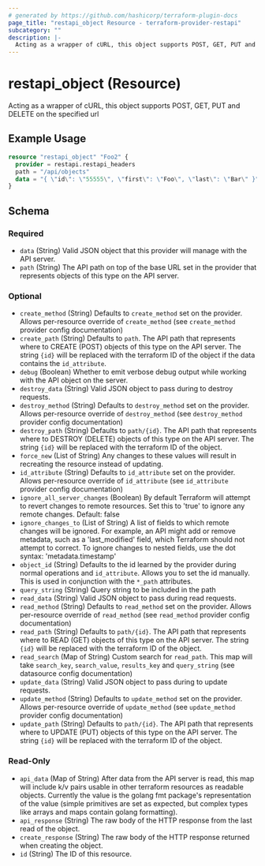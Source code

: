 ```yaml
---
# generated by https://github.com/hashicorp/terraform-plugin-docs
page_title: "restapi_object Resource - terraform-provider-restapi"
subcategory: ""
description: |-
  Acting as a wrapper of cURL, this object supports POST, GET, PUT and DELETE on the specified url
---
```


# restapi_object (Resource)

Acting as a wrapper of cURL, this object supports POST, GET, PUT and DELETE on the specified url

## Example Usage

```terraform
resource "restapi_object" "Foo2" {
  provider = restapi.restapi_headers
  path = "/api/objects"
  data = "{ \"id\": \"55555\", \"first\": \"Foo\", \"last\": \"Bar\" }"
}
```

<!-- schema generated by tfplugindocs -->
## Schema

### Required

- `data` (String) Valid JSON object that this provider will manage with the API server.
- `path` (String) The API path on top of the base URL set in the provider that represents objects of this type on the API server.

### Optional

- `create_method` (String) Defaults to `create_method` set on the provider. Allows per-resource override of `create_method` (see `create_method` provider config documentation)
- `create_path` (String) Defaults to `path`. The API path that represents where to CREATE (POST) objects of this type on the API server. The string `{id}` will be replaced with the terraform ID of the object if the data contains the `id_attribute`.
- `debug` (Boolean) Whether to emit verbose debug output while working with the API object on the server.
- `destroy_data` (String) Valid JSON object to pass during to destroy requests.
- `destroy_method` (String) Defaults to `destroy_method` set on the provider. Allows per-resource override of `destroy_method` (see `destroy_method` provider config documentation)
- `destroy_path` (String) Defaults to `path/{id}`. The API path that represents where to DESTROY (DELETE) objects of this type on the API server. The string `{id}` will be replaced with the terraform ID of the object.
- `force_new` (List of String) Any changes to these values will result in recreating the resource instead of updating.
- `id_attribute` (String) Defaults to `id_attribute` set on the provider. Allows per-resource override of `id_attribute` (see `id_attribute` provider config documentation)
- `ignore_all_server_changes` (Boolean) By default Terraform will attempt to revert changes to remote resources. Set this to 'true' to ignore any remote changes. Default: false
- `ignore_changes_to` (List of String) A list of fields to which remote changes will be ignored. For example, an API might add or remove metadata, such as a 'last_modified' field, which Terraform should not attempt to correct. To ignore changes to nested fields, use the dot syntax: 'metadata.timestamp'
- `object_id` (String) Defaults to the id learned by the provider during normal operations and `id_attribute`. Allows you to set the id manually. This is used in conjunction with the `*_path` attributes.
- `query_string` (String) Query string to be included in the path
- `read_data` (String) Valid JSON object to pass during read requests.
- `read_method` (String) Defaults to `read_method` set on the provider. Allows per-resource override of `read_method` (see `read_method` provider config documentation)
- `read_path` (String) Defaults to `path/{id}`. The API path that represents where to READ (GET) objects of this type on the API server. The string `{id}` will be replaced with the terraform ID of the object.
- `read_search` (Map of String) Custom search for `read_path`. This map will take `search_key`, `search_value`, `results_key` and `query_string` (see datasource config documentation)
- `update_data` (String) Valid JSON object to pass during to update requests.
- `update_method` (String) Defaults to `update_method` set on the provider. Allows per-resource override of `update_method` (see `update_method` provider config documentation)
- `update_path` (String) Defaults to `path/{id}`. The API path that represents where to UPDATE (PUT) objects of this type on the API server. The string `{id}` will be replaced with the terraform ID of the object.

### Read-Only

- `api_data` (Map of String) After data from the API server is read, this map will include k/v pairs usable in other terraform resources as readable objects. Currently the value is the golang fmt package's representation of the value (simple primitives are set as expected, but complex types like arrays and maps contain golang formatting).
- `api_response` (String) The raw body of the HTTP response from the last read of the object.
- `create_response` (String) The raw body of the HTTP response returned when creating the object.
- `id` (String) The ID of this resource.
